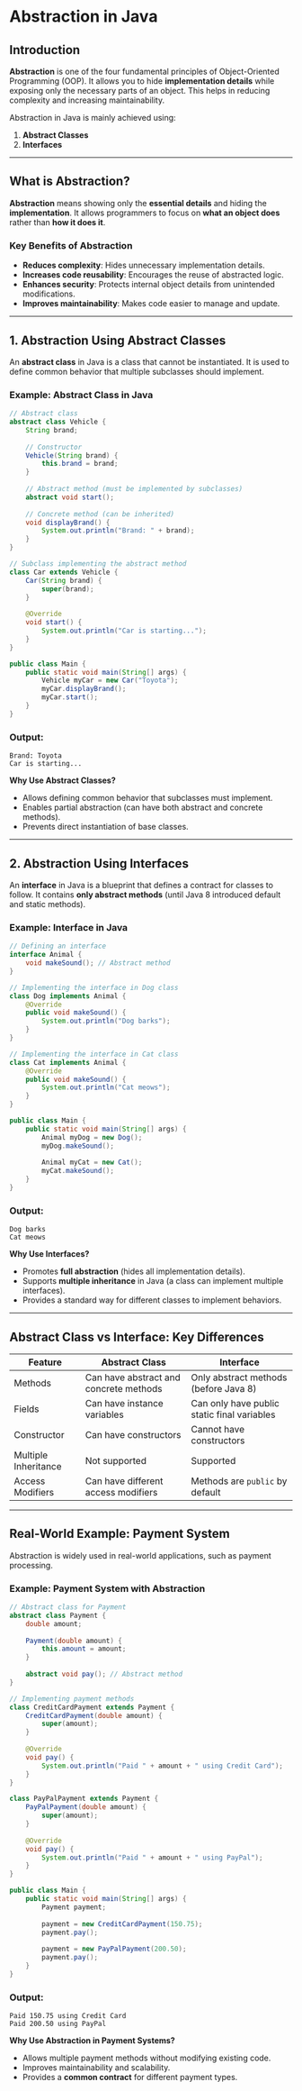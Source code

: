# Abstraction in Java

## Introduction

**Abstraction** is one of the four fundamental principles of Object-Oriented Programming (OOP). It allows you to hide **implementation details** while exposing only the necessary parts of an object. This helps in reducing complexity and increasing maintainability.

Abstraction in Java is mainly achieved using:
1. **Abstract Classes**
2. **Interfaces**

---

## **What is Abstraction?**

**Abstraction** means showing only the **essential details** and hiding the **implementation**. It allows programmers to focus on **what an object does** rather than **how it does it**.

### **Key Benefits of Abstraction**
- **Reduces complexity**: Hides unnecessary implementation details.
- **Increases code reusability**: Encourages the reuse of abstracted logic.
- **Enhances security**: Protects internal object details from unintended modifications.
- **Improves maintainability**: Makes code easier to manage and update.

---

## **1. Abstraction Using Abstract Classes**

An **abstract class** in Java is a class that cannot be instantiated. It is used to define common behavior that multiple subclasses should implement.

### **Example: Abstract Class in Java**

```java
// Abstract class
abstract class Vehicle {
    String brand;
    
    // Constructor
    Vehicle(String brand) {
        this.brand = brand;
    }
    
    // Abstract method (must be implemented by subclasses)
    abstract void start();
    
    // Concrete method (can be inherited)
    void displayBrand() {
        System.out.println("Brand: " + brand);
    }
}

// Subclass implementing the abstract method
class Car extends Vehicle {
    Car(String brand) {
        super(brand);
    }
    
    @Override
    void start() {
        System.out.println("Car is starting...");
    }
}

public class Main {
    public static void main(String[] args) {
        Vehicle myCar = new Car("Toyota");
        myCar.displayBrand();
        myCar.start();
    }
}
```

### **Output:**
```
Brand: Toyota
Car is starting...
```

**Why Use Abstract Classes?**
- Allows defining common behavior that subclasses must implement.
- Enables partial abstraction (can have both abstract and concrete methods).
- Prevents direct instantiation of base classes.

---

## **2. Abstraction Using Interfaces**

An **interface** in Java is a blueprint that defines a contract for classes to follow. It contains **only abstract methods** (until Java 8 introduced default and static methods).

### **Example: Interface in Java**

```java
// Defining an interface
interface Animal {
    void makeSound(); // Abstract method
}

// Implementing the interface in Dog class
class Dog implements Animal {
    @Override
    public void makeSound() {
        System.out.println("Dog barks");
    }
}

// Implementing the interface in Cat class
class Cat implements Animal {
    @Override
    public void makeSound() {
        System.out.println("Cat meows");
    }
}

public class Main {
    public static void main(String[] args) {
        Animal myDog = new Dog();
        myDog.makeSound();
        
        Animal myCat = new Cat();
        myCat.makeSound();
    }
}
```

### **Output:**
```
Dog barks
Cat meows
```

**Why Use Interfaces?**
- Promotes **full abstraction** (hides all implementation details).
- Supports **multiple inheritance** in Java (a class can implement multiple interfaces).
- Provides a standard way for different classes to implement behaviors.

---

## **Abstract Class vs Interface: Key Differences**

| Feature | Abstract Class | Interface |
|---------|---------------|-----------|
| Methods | Can have abstract and concrete methods | Only abstract methods (before Java 8) |
| Fields | Can have instance variables | Can only have public static final variables |
| Constructor | Can have constructors | Cannot have constructors |
| Multiple Inheritance | Not supported | Supported |
| Access Modifiers | Can have different access modifiers | Methods are `public` by default |

---

## **Real-World Example: Payment System**

Abstraction is widely used in real-world applications, such as payment processing.

### **Example: Payment System with Abstraction**

```java
// Abstract class for Payment
abstract class Payment {
    double amount;
    
    Payment(double amount) {
        this.amount = amount;
    }
    
    abstract void pay(); // Abstract method
}

// Implementing payment methods
class CreditCardPayment extends Payment {
    CreditCardPayment(double amount) {
        super(amount);
    }
    
    @Override
    void pay() {
        System.out.println("Paid " + amount + " using Credit Card");
    }
}

class PayPalPayment extends Payment {
    PayPalPayment(double amount) {
        super(amount);
    }
    
    @Override
    void pay() {
        System.out.println("Paid " + amount + " using PayPal");
    }
}

public class Main {
    public static void main(String[] args) {
        Payment payment;
        
        payment = new CreditCardPayment(150.75);
        payment.pay();
        
        payment = new PayPalPayment(200.50);
        payment.pay();
    }
}
```

### **Output:**
```
Paid 150.75 using Credit Card
Paid 200.50 using PayPal
```

**Why Use Abstraction in Payment Systems?**
- Allows multiple payment methods without modifying existing code.
- Improves maintainability and scalability.
- Provides a **common contract** for different payment types.